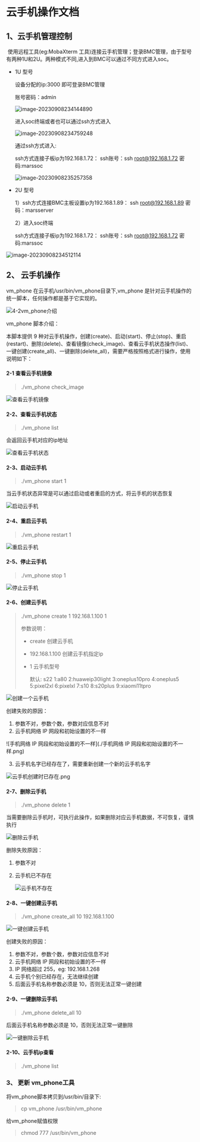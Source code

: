 #  云手机操作文档

## 1、云手机管理控制

​    使用远程工具(eg:MobaXterm 工具)连接云手机管理；登录BMC管理，由于型号有两种1U和2U。两种模式不同,进入到BMC可以通过不同方式进入soc。

* 1U 型号

  设备分配的ip:3000 即可登录BMC管理

  账号密码：admin

  ![image-20230908234144890](./image-20230908234144890.png)

  进入soc终端或者也可以通过ssh方式进入

  ![image-20230908234759248](./image-20230908234759248.png)

  通过ssh方式进入:

  ssh方式连接子板ip为192.168.1.72：
  ssh账号：ssh root@192.168.1.72
  密码:marssoc

  ![image-20230908235257358](./image-20230908235257358.png)

* 2U 型号

  1）ssh方式连接BMC主板设置ip为192.168.1.89：
  ssh root@192.168.1.89
  密码：marsserver

  2）进入soc终端

  ssh方式连接子板ip为192.168.1.72：
  ssh账号：ssh root@192.168.1.72
  密码:marssoc

![image-20230908234512114](./image-20230908234512114.png)



## 2、 云手机操作

vm_phone 在云手机/usr/bin/vm_phone目录下,vm_phone 是针对云手机操作的统一脚本，任何操作都是基于它实现的。

![4-2vm_phone介绍](./4-2vm_phone介绍.png)

vm_phone 脚本介绍：

本脚本提供 9 种对云手机操作，创建(create)、启动(start)、停止(stop)、重启(restart)、删除(delete)、查看镜像(check_image)、查看云手机状态操作(list)、一键创建(create_all)、一键删除(delete_all)，需要严格按照格式进行操作，使用说明如下：

#### 2-1 查看云手机镜像

> ./vm_phone check_image

![查看云手机镜像](./查看云手机镜像.png)

#### 2-2、查看云手机状态 

> ./vm_phone list

会返回云手机对应的ip地址

![查看云手机状态](./查看云手机状态.png)

#### 2-3、启动云手机

>  ./vm_phone start 1

当云手机状态异常是可以通过启动或者重启的方式，将云手机的状态恢复

![启动云手机](./启动云手机.png)

#### 2-4、重启云手机

>  ./vm_phone restart 1

![重启云手机](./重启云手机.png)

#### 2-5、停止云手机

>  ./vm_phone stop 1

![停止云手机](./停止云手机.png)

#### 2-6、创建云手机

>  ./vm_phone create 1 192.168.1.100 1
>
>  参数说明：
>
>  * create 创建云手机
>
>  * 192.168.1.100 创建云手机指定ip
>
>  * 1 云手机型号
>
>    默认: s22 1:a80 2:huaweip30light 3:oneplus10pro 4:oneplus5 
>         5:pixel2xl  6:pixelxl 7:s10 8:s20plus 9:xiaomi11tpro

![创建一个云手机](./创建一个云手机.png)

创建失败的原因：

1. 参数不对，参数个数，参数对应信息不对
2. 云手机网络 IP 网段和初始设置的不一样

![手机网络 IP 网段和初始设置的不一样](./手机网络 IP 网段和初始设置的不一样.png)

3. 云手机名字已经存在了，需要重新创建一个新的云手机名字

![云手机创建时已存在.png](./云手机创建时已存在.png)

#### 2-7、删除云手机

> ./vm_phone delete 1


当需要删除云手机时，可执行此操作，如果删除对应云手机数据，不可恢复，谨慎执行

![删除云手机](./删除云手机.png)

删除失败原因：
1. 参数不对

2. 云手机已不存在

   ![云手机不存在](./云手机不存在.png)

#### 2-8、一键创建云手机

> ./vm_phone create_all 10 192.168.1.100

![一键创建云手机](./一键创建云手机.png)

创建失败的原因：
1. 参数不对，参数个数，参数对应信息不对
2. 云手机网络 IP 网段和初始设置的不一样
3. IP 网络超过 255，eg: 192.168.1.268
4. 云手机个别已经存在，无法继续创建
5. 后面云手机名称参数必须是 10，否则无法正常一键创建

#### 2-9、一键删除云手机

>  ./vm_phone delete_all 10
>

后面云手机名称参数必须是 10，否则无法正常一键删除

![一键删除云手机](./一键删除云手机.png)

#### 2-10、云手机ip查看

> ./vm_phone list



### 3、 更新 vm_phone工具

将vm_phone脚本拷贝到/usr/bin/目录下: 

> cp vm_phone /usr/bin/vm_phone

给vm_phone赋值权限

> chmod 777 /usr/bin/vm_phone